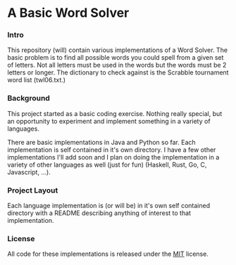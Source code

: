 # A Basic Word Solver

### Intro

This repository (will) contain various implementations of a Word Solver. The basic problem is to find all possible words you could spell from a given set of letters. Not all letters must be used in the words but the words must be 2 letters or longer. The dictionary to check against is the Scrabble tournament word list (twl06.txt.)

### Background

This project started as a basic coding exercise. Nothing really special, but an opportunity to experiment and implement something in a variety of languages.

There are basic implementations in Java and Python so far. Each implementation is self contained in it's own directory. I have a few other implementations I'll add soon and I plan on doing the implementation in a variety of other languages as well (just for fun) (Haskell, Rust, Go, C, Javascript, ...).

### Project Layout

Each language implementation is (or will be) in it's own self contained directory with a README describing anything of interest to that implementation.

### License

All code for these implementations is released under the [MIT](https://choosealicense.com/licenses/mit/) license.

